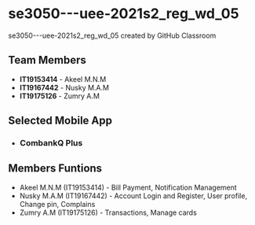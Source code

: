 # se3050---uee-2021s2_reg_wd_05
se3050---uee-2021s2_reg_wd_05 created by GitHub Classroom

## Team Members
* <b>IT19153414</b> - Akeel M.N.M
* <b>IT19167442</b> - Nusky M.A.M
* <b>IT19175126</b> - Zumry A.M

## Selected Mobile App
  * <h3>CombankQ Plus</h3>

## Members Funtions
* Akeel M.N.M (IT19153414) - Bill Payment, Notification Management 
* Nusky M.A.M (IT19167442) - Account Login and Register, User profile, Change pin, Complains
* Zumry A.M (IT19175126) - Transactions, Manage cards
